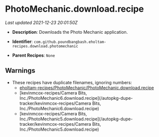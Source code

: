 # PhotoMechanic.download.recipe

_Last updated 2021-12-23 20:01:50Z_

- **Description**: Downloads the Photo Mechanic application.

- **Identifier**: `com.github.poundbangbash.eholtam-recipes.download.photomechanic`

- **Parent Recipes**: `None`


## Warnings

- These recipes have duplicate filenames, ignoring numbers:
    - [eholtam-recipes/PhotoMechanic/PhotoMechanic.download.recipe](/autopkg-dupe-tracker/eholtam-recipes/PhotoMechanic/PhotoMechanic.download.recipe)
    - [kevinmcox-recipes/Camera Bits, Inc./PhotoMechanic6.download.recipe](/autopkg-dupe-tracker/kevinmcox-recipes/Camera Bits, Inc./PhotoMechanic6.download.recipe)
    - [kevinmcox-recipes/Camera Bits, Inc./PhotoMechanic5.download.recipe](/autopkg-dupe-tracker/kevinmcox-recipes/Camera Bits, Inc./PhotoMechanic5.download.recipe)